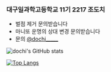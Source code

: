 ### 대구일과학고등학교 11기 2217 조도치
- 벌점 제거 문의받습니다
- 마니또 운명의 상대 변경 문의받습니다
- 문의 <a href="https://www.instagram.com/dochi_____">@dochi_____</a>

![dochi's GitHub stats](https://github-readme-stats.vercel.app/api?username=dochi2350&show_icons=true&theme=tokyonight)

[![Top Langs](https://github-readme-stats.vercel.app/api/top-langs/?username=dochi2350&layout=compact&theme=tokyonight)](https://github.com/anuraghazra/github-readme-stats)
